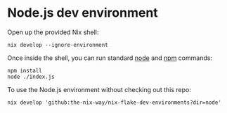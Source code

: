 # Node.js dev environment

Open up the provided Nix shell:

```shell
nix develop --ignore-environment
```

Once inside the shell, you can run standard [node] and [npm] commands:

```shell
npm install
node ./index.js
```

To use the Node.js environment without checking out this repo:

```shell
nix develop 'github:the-nix-way/nix-flake-dev-environments?dir=node'
```

[node]: https://nodejs.org
[npm]: https://npmjs.org
